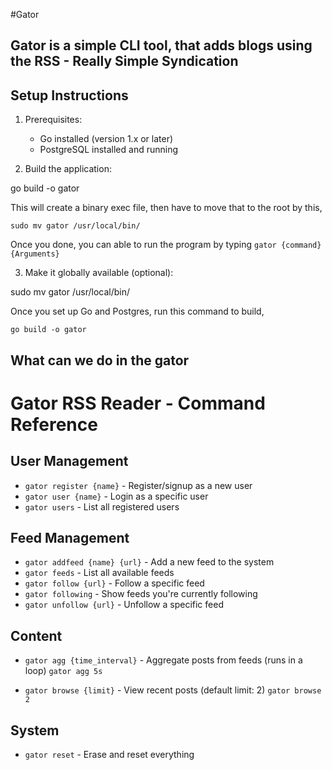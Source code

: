 
#Gator

## Gator is a simple CLI tool, that adds blogs using the RSS - Really Simple Syndication

## Setup Instructions

1. Prerequisites:
   - Go installed (version 1.x or later)
   - PostgreSQL installed and running

2. Build the application:

go build -o gator

This will create a binary exec file, then have to move that to the root by this, 

`sudo mv gator /usr/local/bin/`

Once you done, you can able to run the program by typing `gator {command} {Arguments}`


3. Make it globally available (optional):

sudo mv gator /usr/local/bin/

Once you set up Go and Postgres, run this command to build, 

`go build -o gator`

## What can we do in the gator

# Gator RSS Reader - Command Reference

## User Management
- `gator register {name}`      - Register/signup as a new user
- `gator user {name}`          - Login as a specific user
- `gator users`                - List all registered users

## Feed Management
- `gator addfeed {name} {url}` - Add a new feed to the system
- `gator feeds`                - List all available feeds
- `gator follow {url}`         - Follow a specific feed
- `gator following`            - Show feeds you're currently following
- `gator unfollow {url}`       - Unfollow a specific feed

## Content
- `gator agg {time_interval}`  - Aggregate posts from feeds (runs in a loop)
  `gator agg 5s`

- `gator browse {limit}`       - View recent posts (default limit: 2)
  `gator browse 2`

## System
- `gator reset`                - Erase and reset everything